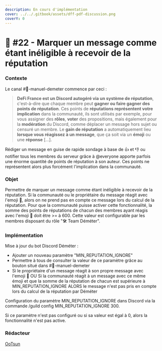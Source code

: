 ```yaml
---
description: En cours d'implémentation
cover: ../../.gitbook/assets/dff-pdf-discussion.png
coverY: 0
---
```


# 📜 #22 - Marquer un message comme étant inéligible à recevoir de la réputation

### Contexte

Le canal #📕-manuel-demeter commence par ceci :

> **DeFi France est un Discord autogéré via un système de réputation**, c'est-à-dire que chaque membre peut **gagner ou faire gagner des points de réputation**. Ces points de **réputations représentent votre implication** dans la communauté, ils sont utilisés par exemple, pour vous assigner des **rôles**, **voter** des propositions, mais également pour la **modération** du Discord, comme déplacer un message hors sujet ou censuré un membre. Le **gain de réputation** a automatiquement lieu **lorsque vous réagissez à un message**, que ça soit via un **émoji** ou une **réponse** \[...].

Rédiger un message en guise de rapide sondage à base de :thumbsup: et :thumbsdown: ou notifier tous les membres du serveur grâce à @everyone apporte parfois une énorme quantité de points de réputation à son auteur. Ces points ne représentent alors plus forcément l'implication dans la communauté.

### Objet

Permettre de marquer un message comme étant inéligible à recevoir de la réputation. Si la communauté ou le propriétaire du message réagit avec l'emoji 🙈, alors on ne prend pas en compte ce message lors du calcul de la réputation. Pour que la communauté puisse activer cette fonctionnalité, la somme des points de réputations de chacun des membres ayant réagis avec l'emoji 🙈 doit être >= à 600. Cette valeur est configurable par les membres disposant du rôle "🛠 Team Déméter".

### Implémentation

Mise à jour du bot Discord Déméter :

* Ajouter un nouveau paramètre "MIN\_REPUTATION\_IGNORE"
* Permettre à tous de consulter la valeur de ce paramètre grâce au bouton situé dans #📕-manuel-demeter
* Si le propriétaire d'un message réagit à son propre message avec l'emoji 🙈 OU Si la communauté réagit à un message avec ce même émoji et que la somme de la réputation de chacun est supérieure à MIN\_REPUTATION\_IGNORE ALORS le message n'est pas pris en compte lors du calcul de la réputation par Déméter

Configuration du paramètre MIN\_REPUTATION\_IGNORE dans Discord via la commande /guild config MIN\_REPUTATION\_IGNORE 300.

Si ce paramètre n'est pas configuré ou si sa valeur est égal à 0, alors la fonctionnalité n'est pas active.

### Rédacteur

[OoTsun](https://app.gitbook.com/u/7X8PEdE3ERU9ob8UNY8rAUwz4073 "mention")

